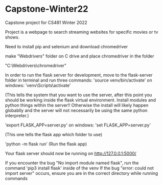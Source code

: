 # Capstone-Winter22
Capstone project for CS481 Winter 2022

Project is a webpage to search streaming websites for specific movies or tv shows. 

Need to install pip and selenium and download chromedriver

make "Webdrivers" folder on C drive and place chromedriver in the folder

"C:\Webdrivers\chromedriver"

In order to run the flask server for development, move to the flask-server folder in terminal and run three commands: 
'source venv/bin/activate' 
on windows: 'venv\Scripts\activate' 

(This tells the system that you want to use the server, after this point you should be working inside the flask virtual environment. Install modules and python things within the server!! Otherwise the install will likely happen globablly and the server will not necessarily be using the same python interpreter.)

'export FLASK_APP=server.py' 
on windows: 'set FLASK_APP=server.py'

(This one tells the flask app which folder to use)


'python -m flask run'  (Run the flask app)

Your flask server should now be running on http://127.0.0.1:5000/

If you encounter the bug "No import module named flask", run the command 'pip3 install flask' inside of the venv
If the bug "error: could not import server" occurs, ensure you are in the correct directory while running commands